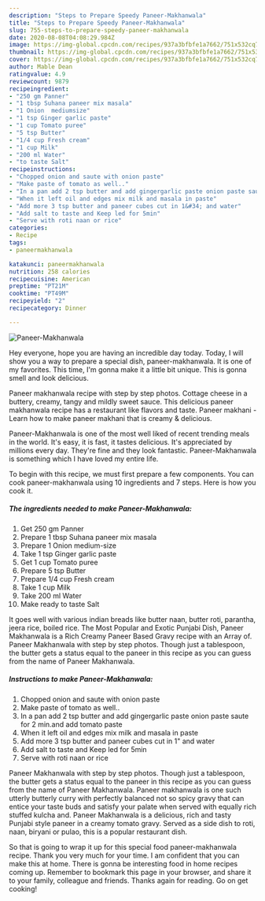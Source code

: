 ```yaml
---
description: "Steps to Prepare Speedy Paneer-Makhanwala"
title: "Steps to Prepare Speedy Paneer-Makhanwala"
slug: 755-steps-to-prepare-speedy-paneer-makhanwala
date: 2020-08-08T04:08:29.984Z
image: https://img-global.cpcdn.com/recipes/937a3bfbfe1a7662/751x532cq70/paneer-makhanwala-recipe-main-photo.jpg
thumbnail: https://img-global.cpcdn.com/recipes/937a3bfbfe1a7662/751x532cq70/paneer-makhanwala-recipe-main-photo.jpg
cover: https://img-global.cpcdn.com/recipes/937a3bfbfe1a7662/751x532cq70/paneer-makhanwala-recipe-main-photo.jpg
author: Mable Dean
ratingvalue: 4.9
reviewcount: 9879
recipeingredient:
- "250 gm Panner"
- "1 tbsp Suhana paneer mix masala"
- "1 Onion  mediumsize"
- "1 tsp Ginger garlic paste"
- "1 cup Tomato puree"
- "5 tsp Butter"
- "1/4 cup Fresh cream"
- "1 cup Milk"
- "200 ml Water"
- "to taste Salt"
recipeinstructions:
- "Chopped onion and saute with onion paste"
- "Make paste of tomato as well.."
- "In a pan add 2 tsp butter and add gingergarlic paste onion paste saute for 2 min.and add tomato paste"
- "When it left oil and edges mix milk and masala in paste"
- "Add more 3 tsp butter and paneer cubes cut in 1&#34; and water"
- "Add salt to taste and Keep led for 5min"
- "Serve with roti naan or rice"
categories:
- Recipe
tags:
- paneermakhanwala

katakunci: paneermakhanwala 
nutrition: 258 calories
recipecuisine: American
preptime: "PT21M"
cooktime: "PT49M"
recipeyield: "2"
recipecategory: Dinner

---
```



![Paneer-Makhanwala](https://img-global.cpcdn.com/recipes/937a3bfbfe1a7662/751x532cq70/paneer-makhanwala-recipe-main-photo.jpg)

Hey everyone, hope you are having an incredible day today. Today, I will show you a way to prepare a special dish, paneer-makhanwala. It is one of my favorites. This time, I'm gonna make it a little bit unique. This is gonna smell and look delicious.

Paneer makhanwala recipe with step by step photos. Cottage cheese in a buttery, creamy, tangy and mildly sweet sauce. This delicious paneer makhanwala recipe has a restaurant like flavors and taste. Paneer makhani - Learn how to make paneer makhani that is creamy &amp; delicious.

Paneer-Makhanwala is one of the most well liked of recent trending meals in the world. It's easy, it is fast, it tastes delicious. It's appreciated by millions every day. They're fine and they look fantastic. Paneer-Makhanwala is something which I have loved my entire life.


To begin with this recipe, we must first prepare a few components. You can cook paneer-makhanwala using 10 ingredients and 7 steps. Here is how you cook it.

<!--inarticleads1-->

##### The ingredients needed to make Paneer-Makhanwala:

1. Get 250 gm Panner
1. Prepare 1 tbsp Suhana paneer mix masala
1. Prepare 1 Onion  medium-size
1. Take 1 tsp Ginger garlic paste
1. Get 1 cup Tomato puree
1. Prepare 5 tsp Butter
1. Prepare 1/4 cup Fresh cream
1. Take 1 cup Milk
1. Take 200 ml Water
1. Make ready to taste Salt


It goes well with various indian breads like butter naan, butter roti, parantha, jeera rice, boiled rice. The Most Popular and Exotic Punjabi Dish, Paneer Makhanwala is a Rich Creamy Paneer Based Gravy recipe with an Array of. Paneer Makhanwala with step by step photos. Though just a tablespoon, the butter gets a status equal to the paneer in this recipe as you can guess from the name of Paneer Makhanwala. 

<!--inarticleads2-->

##### Instructions to make Paneer-Makhanwala:

1. Chopped onion and saute with onion paste
1. Make paste of tomato as well..
1. In a pan add 2 tsp butter and add gingergarlic paste onion paste saute for 2 min.and add tomato paste
1. When it left oil and edges mix milk and masala in paste
1. Add more 3 tsp butter and paneer cubes cut in 1&#34; and water
1. Add salt to taste and Keep led for 5min
1. Serve with roti naan or rice


Paneer Makhanwala with step by step photos. Though just a tablespoon, the butter gets a status equal to the paneer in this recipe as you can guess from the name of Paneer Makhanwala. Paneer makhanwala is one such utterly butterly curry with perfectly balanced not so spicy gravy that can entice your taste buds and satisfy your palate when served with equally rich stuffed kulcha and. Paneer Makhanwala is a delicious, rich and tasty Punjabi style paneer in a creamy tomato gravy. Served as a side dish to roti, naan, biryani or pulao, this is a popular restaurant dish. 

So that is going to wrap it up for this special food paneer-makhanwala recipe. Thank you very much for your time. I am confident that you can make this at home. There is gonna be interesting food in home recipes coming up. Remember to bookmark this page in your browser, and share it to your family, colleague and friends. Thanks again for reading. Go on get cooking!
